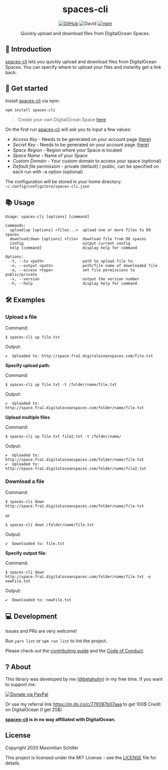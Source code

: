 <div align="center">

# spaces-cli

[![GitHub](https://img.shields.io/github/license/mashape/apistatus.svg)](https://github.com/BetaHuhn/spaces-cli/blob/master/LICENSE) ![David](https://img.shields.io/david/betahuhn/spaces-cli) [![npm](https://img.shields.io/npm/v/spaces-cli)](https://www.npmjs.com/package/spaces-cli)

Quickly upload and download files from DigitalOcean Spaces.

</div>

## 👋 Introduction

[spaces-cli](https://github.com/BetaHuhn/spaces-cli) lets you quickly upload and download files from DigitalOcean Spaces. You can specify where to upload your files and instantly get a link back.

## 🚀 Get started

Install [spaces-cli](https://github.com/BetaHuhn/spaces-cli) via npm:
```shell
npm install spaces-cli
```

> Create your own DigitalOcean Space [here](https://m.do.co/c/779397b07aaa)

On the first run [spaces-cli](https://github.com/BetaHuhn/spaces-cli) will ask you to input a few values:

- *Access Key* - Needs to be generated on your account page ([here](https://cloud.digitalocean.com/account/api/tokens))
- *Secret Key* - Needs to be generated on your account page ([here](https://cloud.digitalocean.com/account/api/tokens))
- *Space Region* - Region where your Space is located
- *Space Name* - Name of your Space
- *Custom Domain* - Your custom domain to access your space (optional)
- *Default file permission* - private (default) / public, can be specified on each run with -a option (optional)

The configuration will be stored in your home directory: `~/.config/configstore/spaces-cli.json`

## 📚 Usage

```shell
Usage: spaces-cli [options] [command]

Commands:
  upload|up [options] <files...>  upload one or more files to DO spaces
  download|down [options] <file>  download file from DO spaces
  config                          output current config
  help [command]                  display help for command

Options:
  -t, --to <path>                 path to upload file to
  -o, --output <path>             path/file name of downloaded file
  -a, --access <type>             set file permissions to public/private
  -v, --version                   output the version number
  -h, --help                      display help for command
```

## 🛠️ Examples

### Upload a file

Command:

```shell
$ spaces-cli up file.txt
```

Output:

```shell
✔  Uploaded to: http://space.fra1.digitaloceanspaces.com/file.txt
```

**Specify upload path:**

Command:

```shell
$ spaces-cli up file.txt -t /folder/name/file.txt
```

Output:

```shell
✔  Uploaded to: http://space.fra1.digitaloceanspaces.com/folder/name/file.txt
```

**Upload multiple files**

Command:

```shell
$ spaces-cli up file.txt file2.txt -t /folder/name/
```

Output:

```shell
✔  Uploaded to: http://space.fra1.digitaloceanspaces.com/folder/name/file.txt
✔  Uploaded to: http://space.fra1.digitaloceanspaces.com/folder/name/file2.txt
```

### Download a file

Command:

```shell
$ spaces-cli down http://space.fra1.digitaloceanspaces.com/folder/name/file.txt
```

or 

```shell
$ spaces-cli down /folder/name/file.txt
```

Output:

```shell
✔  Downloaded to: file.txt
```

**Specify output file:**

Command:

```shell
$ spaces-cli down http://space.fra1.digitaloceanspaces.com/folder/name/file.txt -o newFile.txt
```

Output:

```shell
✔  Downloaded to: newFile.txt
```

## 💻 Development

Issues and PRs are very welcome!

Run `yarn lint` or `npm run lint` to lint the project.

Please check out the [contributing guide](CONTRIBUTING.md) and the [Code of Conduct](CODE_OF_CONDUCT.md).

## ❔ About

This library was developed by me ([@betahuhn](https://github.com/BetaHuhn)) in my free time. If you want to support me:

[![Donate via PayPal](https://img.shields.io/badge/paypal-donate-009cde.svg)](https://www.paypal.com/cgi-bin/webscr?cmd=_s-xclick&hosted_button_id=394RTSBEEEFEE)

Or use my referral link https://m.do.co/c/779397b07aaa to get 100$ Credit on DigitalOcean (I get 25$)

**[spaces-cli](https://github.com/BetaHuhn/spaces-cli) is in no way affiliated with DigitalOcean.**

## License

Copyright 2020 Maximilian Schiller

This project is licensed under the MIT License - see the [LICENSE](LICENSE) file for details.
